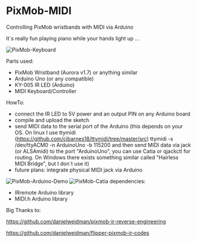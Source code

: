 # PixMob-MIDI
Controlling PixMob wristbands with MIDI via Arduino

It´s really fun playing piano while your hands light up ...

![PixMob-Keyboard](https://github.com/user-attachments/assets/09833d44-2c98-42af-97e0-446be543f324)

Parts used: 
- PixMob Wristband (Aurora v1.7) or anything similar
- Arduino Uno (or any compatible)
- KY-005 IR LED (Arduino)
- MIDI Keyboard/Controller

HowTo:
- connect the IR LED to 5V power and an output PIN on any Arduino board
- compile and upload the sketch
- send MIDI data to the serial port of the Arduino
  (this depends on your OS. On linux I use ttymidi (https://github.com/cjbarnes18/ttymidi/tree/master/src)
   ttymidi -s /dev/ttyACM0 -n ArduinoUno -b 115200
   and then send MIDI data via jack (or ALSAmidi) to the port "ArduinoUno", you can use Catia or qjackctl for routing.
   On Windows there exists something similar called "Hairless MIDI Bridge", but I don´t use it)
- future plans: integrate physical MIDI jack via Arduino

![PixMob-Arduino-Demo](https://github.com/user-attachments/assets/6965f6d1-291c-4fae-aff2-c56a81fe60cd)
![PixMob-Catia](https://github.com/user-attachments/assets/b028e0e0-2baf-41ba-899d-388ce65e7c49)
dependencies:
- IRremote Arduino library
- MIDI.h Arduino library

Big Thanks to:

https://github.com/danielweidman/pixmob-ir-reverse-engineering

https://github.com/danielweidman/flipper-pixmob-ir-codes

